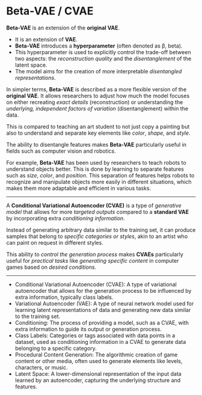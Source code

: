 # Beta-VAE / CVAE

**Beta-VAE** is an extension of the **original VAE**.

- It is an extension of **VAE**.
- **Beta-VAE** introduces a **hyperparameter** (often denoted as β, beta).
- This hyperparameter is used to explicitly control the trade-off between two aspects: the _reconstruction quality_ and the _disentanglement_ of the latent space.
- The model aims for the creation of more interpretable _disentangled representations_.

In simpler terms, **Beta-VAE** is described as a more flexible version of the **original VAE**. It allows researchers to adjust how much the model focuses on either recreating _exact details_ (reconstruction) or understanding the _underlying, independent factors of variation_ (disentanglement) within the data.

This is compared to teaching an art student to not just copy a painting but also to understand and separate key elements like _color_, _shape_, and _style_.

The ability to disentangle features makes **Beta-VAE** particularly useful in fields such as computer vision and robotics.

For example, **Beta-VAE** has been used by researchers to teach robots to understand objects better. This is done by learning to separate features such as _size_, _color_, and _position_. This separation of features helps robots to recognize and manipulate objects more easily in different situations, which makes them more adaptable and efficient in various tasks.

---

A **Conditional Variational Autoencoder (CVAE)** is a type of _generative model_ that allows for more _targeted outputs_ compared to a **standard VAE** by incorporating extra _conditioning information_.

Instead of generating arbitrary data similar to the training set, it can produce samples that belong to _specific categories or styles_, akin to an artist who can paint on request in different styles.

This ability to _control the generation process_ makes **CVAEs** particularly useful for _practical tasks_ like _generating specific content_ in computer games based on _desired conditions_.

---

- Conditional Variational Autoencoder (CVAE): A type of variational autoencoder that allows for the generation process to be influenced by extra information, typically class labels.
- Variational Autoencoder (VAE): A type of neural network model used for learning latent representations of data and generating new data similar to the training set.
- Conditioning: The process of providing a model, such as a CVAE, with extra information to guide its output or generation process.
- Class Labels: Categories or tags associated with data points in a dataset, used as conditioning information in a CVAE to generate data belonging to a specific category.
- Procedural Content Generation: The algorithmic creation of game content or other media, often used to generate elements like levels, characters, or music.
- Latent Space: A lower-dimensional representation of the input data learned by an autoencoder, capturing the underlying structure and features.
